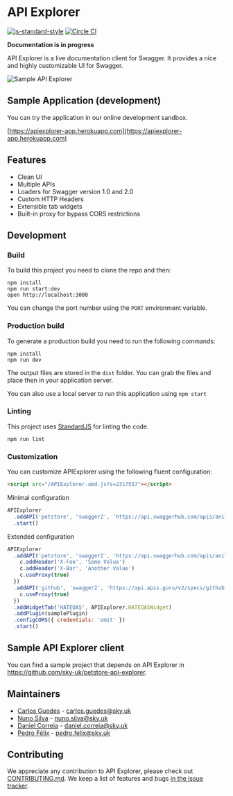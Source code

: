 API Explorer
=================

[![js-standard-style](https://img.shields.io/badge/code%20style-standard-brightgreen.svg?style=flat)](https://github.com/feross/standard)
[![Circle CI](https://circleci.com/gh/sky-uk/api-explorer.svg?style=svg&circle-token=316a0c863d30835bace2fa013b5e5cacfbed6c69)](https://circleci.com/gh/sky-uk/api-explorer)

**Documentation is in progress**

API Explorer is a live documentation client for Swagger. It provides a nice and highly customizable UI for Swagger.

![Sample API Explorer](http://sky-uk.github.io/api-explorer/docs/apiexplorer-demo.gif)

## Sample Application (development)

You can try the application in our online development sandbox.

[https://apiexplorer-app.herokuapp.com](https://apiexplorer-app.herokuapp.com)

## Features

* Clean UI
* Multiple APIs
* Loaders for Swagger version 1.0 and 2.0
* Custom HTTP Headers
* Extensible tab widgets
* Built-in proxy for bypass CORS restrictions


## Development

### Build

To build this project you need to clone the repo and then:

```
npm install
npm run start:dev
open http://localhost:3000
```

You can change the port number using the `PORT` environment variable.


### Production build

To generate a production build you need to run the following commands:


```
npm install
npm run dev
```

The output files are stored in the `dist` folder. You can grab the files and place then in your application server.

You can also use a local server to run this application using `npm start`


### Linting

This project uses [StandardJS](http://standardjs.com/) for linting the code.

```
npm run lint
```

### Customization

You can customize APIExplorer using the following fluent configuration:

```html
<script src="/APIExplorer.umd.js?s=2317557"></script>
```

Minimal configuration

```javascript
APIExplorer
  .addAPI('petstore', 'swagger2', 'https://api.swaggerhub.com/apis/anil614sagar/petStore/1.0.0')
  .start()
```

Extended configuration

```javascript
APIExplorer
  .addAPI('petstore', 'swagger2', 'https://api.swaggerhub.com/apis/anil614sagar/petStore/1.0.0', c => {
    c.addHeader('X-Foo', 'Some Value')
    c.addHeader('X-Bar', 'Another Value')
    c.useProxy(true)
  })
  .addAPI('github', 'swagger2', 'https://api.apis.guru/v2/specs/github.com/v3/swagger.json', c => {
    c.useProxy(true)
  })
  .addWidgetTab('HATEOAS', APIExplorer.HATEOASWidget)
  .addPlugin(samplePlugin)
  .configCORS({ credentials: 'omit' })
  .start()
```

## Sample API Explorer client

You can find a sample project that depends on API Explorer in https://github.com/sky-uk/petstore-api-explorer.


## Maintainers

- [Carlos Guedes](https://github.com/cguedes) - carlos.guedes@sky.uk
- [Nuno Silva](https://github.com/nunoas) - nuno.silva@sky.uk
- [Daniel Correia](https://github.com/danielbcorreia) - daniel.correia@sky.uk
- [Pedro Félix](https://github.com/pmhsfelix) - pedro.felix@sky.uk

## Contributing

We appreciate any contribution to API Explorer, please check out [CONTRIBUTING.md](CONTRIBUTING.md).
We keep a list of features and bugs [in the issue tracker](https://github.com/sky-uk/api-explorer/issues).
